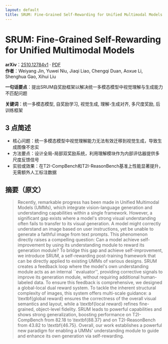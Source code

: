 ```yaml
---
layout: default
title: SRUM: Fine-Grained Self-Rewarding for Unified Multimodal Models
---
```


# SRUM: Fine-Grained Self-Rewarding for Unified Multimodal Models
**arXiv**：[2510.12784v1](https://arxiv.org/abs/2510.12784) · [PDF](https://arxiv.org/pdf/2510.12784.pdf)  
**作者**：Weiyang Jin, Yuwei Niu, Jiaqi Liao, Chengqi Duan, Aoxue Li, Shenghua Gao, Xihui Liu  

**一句话要点**：提出SRUM自奖励框架以解决统一多模态模型中视觉理解与生成能力不匹配问题

**关键词**：统一多模态模型, 自奖励学习, 视觉生成, 理解-生成对齐, 多尺度奖励, 后训练框架

## 3 点简述
- 核心问题：统一多模态模型中视觉理解能力无法有效迁移到视觉生成，导致生成图像不忠实
- 方法要点：设计全局-局部双奖励系统，利用理解模块作为内部评估器提供多尺度反馈信号
- 实验或效果：在T2I-CompBench和T2I-ReasonBench基准上性能显著提升，无需额外人工标注数据

## 摘要（原文）

> Recently, remarkable progress has been made in Unified Multimodal Models
> (UMMs), which integrate vision-language generation and understanding
> capabilities within a single framework. However, a significant gap exists where
> a model's strong visual understanding often fails to transfer to its visual
> generation. A model might correctly understand an image based on user
> instructions, yet be unable to generate a faithful image from text prompts.
> This phenomenon directly raises a compelling question: Can a model achieve
> self-improvement by using its understanding module to reward its generation
> module? To bridge this gap and achieve self-improvement, we introduce SRUM, a
> self-rewarding post-training framework that can be directly applied to existing
> UMMs of various designs. SRUM creates a feedback loop where the model's own
> understanding module acts as an internal ``evaluator'', providing corrective
> signals to improve its generation module, without requiring additional
> human-labeled data. To ensure this feedback is comprehensive, we designed a
> global-local dual reward system. To tackle the inherent structural complexity
> of images, this system offers multi-scale guidance: a \textbf{global reward}
> ensures the correctness of the overall visual semantics and layout, while a
> \textbf{local reward} refines fine-grained, object-level fidelity. SRUM leads
> to powerful capabilities and shows strong generalization, boosting performance
> on T2I-CompBench from 82.18 to \textbf{88.37} and on T2I-ReasonBench from 43.82
> to \textbf{46.75}. Overall, our work establishes a powerful new paradigm for
> enabling a UMMs' understanding module to guide and enhance its own generation
> via self-rewarding.

